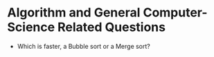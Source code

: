 # Algorithm and General Computer-Science Related Questions

- Which is faster, a Bubble sort or a Merge sort?